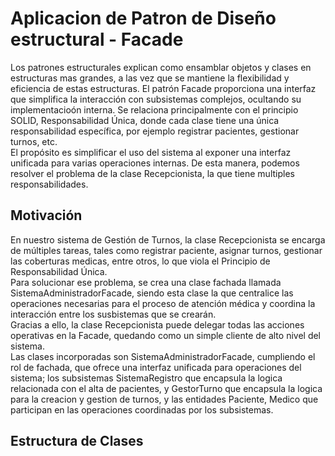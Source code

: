 # Aplicacion de Patron de Diseño estructural - Facade
 Los patrones estructurales explican como ensamblar objetos y clases en estructuras mas grandes, a las vez que se mantiene la flexibilidad y eficiencia de estas estructuras. El patrón Facade proporciona una interfaz que simplifica la interacción con subsistemas complejos, ocultando su implementacioón interna. Se relaciona principalmente con el principio SOLID, Responsabilidad Única, donde cada clase tiene una única responsabilidad específica, por ejemplo registrar pacientes, gestionar turnos, etc.  
El propósito es simplificar el uso del sistema al exponer una interfaz unificada para varias operaciones internas. De esta manera, podemos resolver el problema de la clase Recepcionista, la que tiene multiples responsabilidades.  
 
## Motivación
En nuestro sistema de Gestión de Turnos, la clase Recepcionista se encarga de múltiples tareas, tales como registrar paciente, asignar turnos, gestionar las coberturas medicas, entre otros, lo que viola el Principio de Responsabilidad Única.  
Para solucionar ese problema, se crea una clase fachada llamada SistemaAdministradorFacade, siendo esta clase la que centralice las operaciones necesarias para el proceso de atención médica y coordina la interacción entre los susbistemas que se crearán.  
Gracias a ello, la clase Recepcionista puede delegar todas las acciones operativas en la Facade, quedando como un simple cliente de alto nivel del sistema.  
Las clases incorporadas son SistemaAdministradorFacade, cumpliendo el rol de fachada, que ofrece una interfaz unificada para operaciones del sistema; los subsistemas SistemaRegistro que encapsula la logica relacionada con el alta de pacientes, y GestorTurno que encapsula la logica para la creacion y gestion de turnos, y las entidades Paciente, Medico que participan en las operaciones coordinadas por los subsistemas. 

## Estructura de Clases
